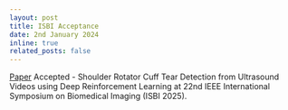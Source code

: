 ```yaml
---
layout: post
title: ISBI Acceptance
date: 2nd January 2024
inline: true
related_posts: false
---
```


<a href="https://drive.google.com/file/d/1guX1tbTCOqmjM6H8viNzDwICTt2oJKuk/view?usp=sharing">Paper</a> Accepted - Shoulder Rotator Cuff Tear Detection from Ultrasound Videos using Deep Reinforcement Learning at 22nd IEEE International Symposium on Biomedical Imaging (ISBI 2025).